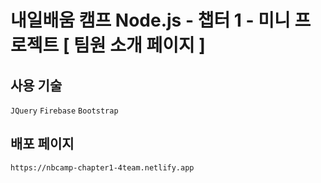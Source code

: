# 내일배움 캠프 Node.js - 챕터 1 - 미니 프로젝트 [ 팀원 소개 페이지 ]


## 사용 기술
`JQuery` `Firebase` `Bootstrap`

## 배포 페이지
`https://nbcamp-chapter1-4team.netlify.app`
